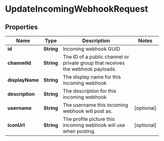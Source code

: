 

# UpdateIncomingWebhookRequest


## Properties

| Name | Type | Description | Notes |
|------------ | ------------- | ------------- | -------------|
|**id** | **String** | Incoming webhook GUID |  |
|**channelId** | **String** | The ID of a public channel or private group that receives the webhook payloads. |  |
|**displayName** | **String** | The display name for this incoming webhook |  |
|**description** | **String** | The description for this incoming webhook |  |
|**username** | **String** | The username this incoming webhook will post as. |  [optional] |
|**iconUrl** | **String** | The profile picture this incoming webhook will use when posting. |  [optional] |



